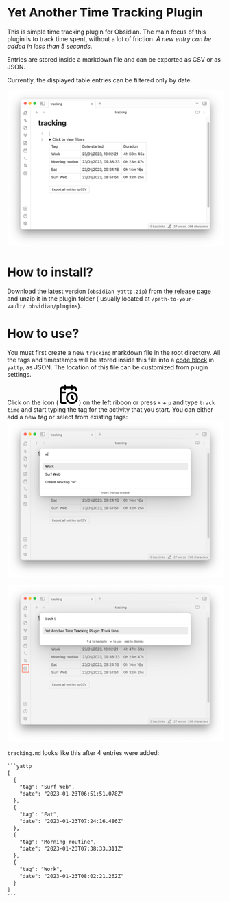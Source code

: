 # Yet Another Time Tracking Plugin

This is simple time tracking plugin for Obsidian. The main focus of this plugin is to track time spent, without a lot of
friction. _A new entry can be added in less than 5 seconds_.

Entries are stored inside a markdown file and can be exported as CSV or as JSON.

Currently, the displayed table entries can be filtered only by date.

![Time tracking table](./docs/img/time-tracking-table.png)

# How to install?

Download the latest version (`obsidian-yattp.zip`)
from [the release page](https://github.com/Paul-Gd/obsidian-yattp/releases) and unzip it in the plugin folder (
usually located at `/path-to-your-vault/.obsidian/plugins`).

# How to use?

You must first create a new `tracking` markdown file in the root directory. All the tags and timestamps will be stored
inside this file into a [code block](https://help.obsidian.md/How+to/Format+your+notes#Code+blocks) in `yattp`, as JSON.
The location of this file can be customized from plugin settings.

Click on the icon (<img src="./docs/img/calendar-clock.svg">) on the left ribbon or press `⌘` + `p` and
type `track time` and start typing the tag for the activity that you start. You can either add a new tag or select from
existing tags:
![Adding a new tag](./docs/img/adding-a-new-tag.png)

![How to open](./docs/img/how-to-open.png)

`tracking.md` looks like this after 4 entries were added:

````
```yattp
[
  {
    "tag": "Surf Web",
    "date": "2023-01-23T06:51:51.078Z"
  },
  {
    "tag": "Eat",
    "date": "2023-01-23T07:24:16.486Z"
  },
  {
    "tag": "Morning routine",
    "date": "2023-01-23T07:38:33.311Z"
  },
  {
    "tag": "Work",
    "date": "2023-01-23T08:02:21.262Z"
  }
]
```
````

